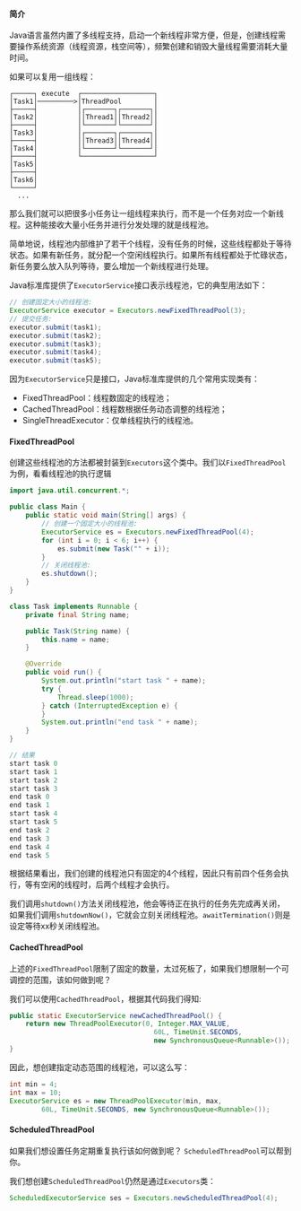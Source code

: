 #### 简介
Java语言虽然内置了多线程支持，启动一个新线程非常方便，但是，创建线程需要操作系统资源（线程资源，栈空间等），频繁创建和销毁大量线程需要消耗大量时间。

如果可以复用一组线程：

```ascii
┌─────┐ execute  ┌──────────────────┐
│Task1│─────────>│ThreadPool        │
├─────┤          │┌───────┐┌───────┐│
│Task2│          ││Thread1││Thread2││
├─────┤          │└───────┘└───────┘│
│Task3│          │┌───────┐┌───────┐│
├─────┤          ││Thread3││Thread4││
│Task4│          │└───────┘└───────┘│
├─────┤          └──────────────────┘
│Task5│
├─────┤
│Task6│
└─────┘
  ...
```

那么我们就可以把很多小任务让一组线程来执行，而不是一个任务对应一个新线程。这种能接收大量小任务并进行分发处理的就是线程池。

简单地说，线程池内部维护了若干个线程，没有任务的时候，这些线程都处于等待状态。如果有新任务，就分配一个空闲线程执行。如果所有线程都处于忙碌状态，新任务要么放入队列等待，要么增加一个新线程进行处理。

Java标准库提供了`ExecutorService`接口表示线程池，它的典型用法如下：

```java
// 创建固定大小的线程池:
ExecutorService executor = Executors.newFixedThreadPool(3);
// 提交任务:
executor.submit(task1);
executor.submit(task2);
executor.submit(task3);
executor.submit(task4);
executor.submit(task5);
```

因为`ExecutorService`只是接口，Java标准库提供的几个常用实现类有：

-   FixedThreadPool：线程数固定的线程池；
-   CachedThreadPool：线程数根据任务动态调整的线程池；
-   SingleThreadExecutor：仅单线程执行的线程池。

#### FixedThreadPool

创建这些线程池的方法都被封装到`Executors`这个类中。我们以`FixedThreadPool`为例，看看线程池的执行逻辑

```java
import java.util.concurrent.*;

public class Main {
    public static void main(String[] args) {
        // 创建一个固定大小的线程池:
        ExecutorService es = Executors.newFixedThreadPool(4);
        for (int i = 0; i < 6; i++) {
            es.submit(new Task("" + i));
        }
        // 关闭线程池:
        es.shutdown();
    }
}

class Task implements Runnable {
    private final String name;

    public Task(String name) {
        this.name = name;
    }

    @Override
    public void run() {
        System.out.println("start task " + name);
        try {
            Thread.sleep(1000);
        } catch (InterruptedException e) {
        }
        System.out.println("end task " + name);
    }
}

// 结果
start task 0  
start task 1  
start task 2  
start task 3  
end task 0  
end task 1  
start task 4  
start task 5  
end task 2  
end task 3  
end task 4  
end task 5
```

根据结果看出，我们创建的线程池只有固定的4个线程，因此只有前四个任务会执行，等有空闲的线程时，后两个线程才会执行。

我们调用`shutdown()`方法关闭线程池，他会等待正在执行的任务先完成再关闭，如果我们调用`shutdownNow()`，它就会立刻关闭线程池。`awaitTermination()`则是设定等待xx秒关闭线程池。

#### CachedThreadPool

上述的`FixedThreadPool`限制了固定的数量，太过死板了，如果我们想限制一个可调控的范围，该如何做到呢？

我们可以使用`CachedThreadPool`，根据其代码我们得知:
```java
public static ExecutorService newCachedThreadPool() {
    return new ThreadPoolExecutor(0, Integer.MAX_VALUE,
                                    60L, TimeUnit.SECONDS,
                                    new SynchronousQueue<Runnable>());
}
```

因此，想创建指定动态范围的线程池，可以这么写：

```java
int min = 4;
int max = 10;
ExecutorService es = new ThreadPoolExecutor(min, max,
        60L, TimeUnit.SECONDS, new SynchronousQueue<Runnable>());
```

#### ScheduledThreadPool
如果我们想设置任务定期重复执行该如何做到呢？ `ScheduledThreadPool`可以帮到你。

我们想创建`ScheduledThreadPool`仍然是通过`Executors`类：
```java
ScheduledExecutorService ses = Executors.newScheduledThreadPool(4);
```
